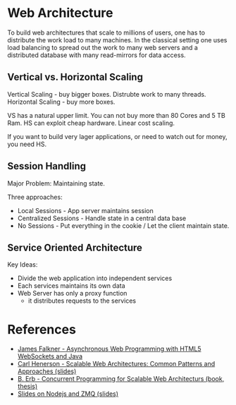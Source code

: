 # Web Architecture

To build web architectures that scale to millions of users, one has to
distribute the work load to many machines.  In the classical setting
one uses load balancing to spread out the work to many web servers and
a distributed database with many read-mirrors for data access.

## Vertical vs. Horizontal Scaling

Vertical Scaling - buy bigger boxes. Distrubte work to many threads.
Horizontal Scaling - buy more boxes.

VS has a natural upper limit. You can not buy more than 80 Cores and 5 TB Ram.
HS can exploit cheap hardware. Linear cost scaling.

If you want to build very lager applications, or need to watch out for money, you need HS.

## Session Handling

Major Problem: Maintaining state.

Three approaches:

* Local Sessions - App server maintains session
* Centralized Sessions - Handle state in a central data base
* No Sessions - Put everything in the cookie / Let the client maintain state.

## Service Oriented Architecture

Key Ideas:

* Divide the web application into independent services
* Each services maintains its own data
* Web Server has only a proxy function
   * it distributes requests to the services


# References

* [James Falkner - Asynchronous Web Programming with HTML5 WebSockets and Java](http://www.slideshare.net/schtool/asynchronous-web-programming-with-html5-websockets-and-java)
* [Carl Henerson - Scalable Web Architectures: Common Patterns and Approaches (slides)](http://www.slideshare.net/iamcal/scalable-web-architectures-common-patterns-and-approaches-web-20-expo-nyc-presentation)
* [B. Erb -  Concurrent Programming for Scalable Web Architecturs (book, thesis)](http://berb.github.io/diploma-thesis/community/index.html)
* [Slides on Nodejs and ZMQ (slides)](http://www.slideshare.net/fedario/zero-mq-with-nodejs)

